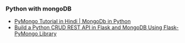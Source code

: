### Python with mongoDB
* [PyMongo Tutorial in Hindi | MongoDb in Python](https://www.youtube.com/watch?v=rvXhj-FyzcE)
* [Build a Python CRUD REST API in Flask and MongoDB Using Flask-PyMongo Library](https://www.youtube.com/watch?v=HyDACIfdPs0)